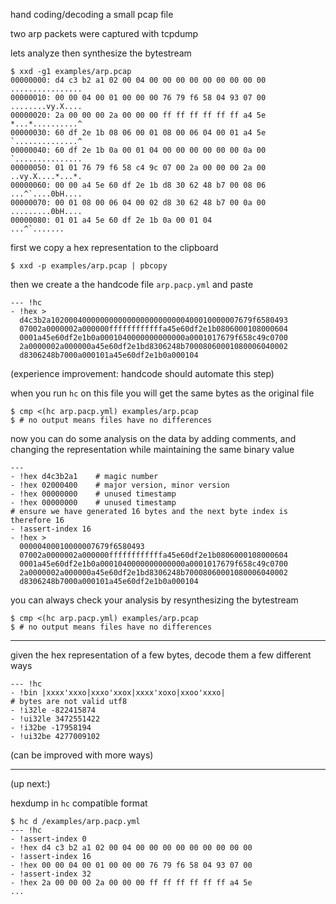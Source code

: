 hand coding/decoding a small pcap file

two arp packets were captured with tcpdump

lets analyze then synthesize the bytestream

```
$ xxd -g1 examples/arp.pcap
00000000: d4 c3 b2 a1 02 00 04 00 00 00 00 00 00 00 00 00  ................
00000010: 00 00 04 00 01 00 00 00 76 79 f6 58 04 93 07 00  ........vy.X....
00000020: 2a 00 00 00 2a 00 00 00 ff ff ff ff ff ff a4 5e  *...*..........^
00000030: 60 df 2e 1b 08 06 00 01 08 00 06 04 00 01 a4 5e  `..............^
00000040: 60 df 2e 1b 0a 00 01 04 00 00 00 00 00 00 0a 00  `...............
00000050: 01 01 76 79 f6 58 c4 9c 07 00 2a 00 00 00 2a 00  ..vy.X....*...*.
00000060: 00 00 a4 5e 60 df 2e 1b d8 30 62 48 b7 00 08 06  ...^`....0bH....
00000070: 00 01 08 00 06 04 00 02 d8 30 62 48 b7 00 0a 00  .........0bH....
00000080: 01 01 a4 5e 60 df 2e 1b 0a 00 01 04              ...^`.......
```

first we copy a hex representation to the clipboard

```
$ xxd -p examples/arp.pcap | pbcopy
```

then we create a the handcode file `arp.pacp.yml` and paste

```
--- !hc
- !hex >
  d4c3b2a102000400000000000000000000000400010000007679f6580493
  07002a0000002a000000ffffffffffffa45e60df2e1b0806000108000604
  0001a45e60df2e1b0a0001040000000000000a0001017679f658c49c0700
  2a0000002a000000a45e60df2e1bd8306248b70008060001080006040002
  d8306248b7000a000101a45e60df2e1b0a000104
```

(experience improvement: handcode should automate this step)

when you run `hc` on this file you will get the same bytes as the original file

```
$ cmp <(hc arp.pacp.yml) examples/arp.pcap
$ # no output means files have no differences
```

now you can do some analysis on the data by adding comments, and changing the representation while maintaining the same binary value

```
---
- !hex d4c3b2a1    # magic number
- !hex 02000400    # major version, minor version
- !hex 00000000    # unused timestamp
- !hex 00000000    # unused timestamp
# ensure we have generated 16 bytes and the next byte index is therefore 16
- !assert-index 16
- !hex >
  00000400010000007679f6580493
  07002a0000002a000000ffffffffffffa45e60df2e1b0806000108000604
  0001a45e60df2e1b0a0001040000000000000a0001017679f658c49c0700
  2a0000002a000000a45e60df2e1bd8306248b70008060001080006040002
  d8306248b7000a000101a45e60df2e1b0a000104
```

you can always check your analysis by resynthesizing the bytestream

```
$ cmp <(hc arp.pacp.yml) examples/arp.pcap
$ # no output means files have no differences
```

---

given the hex representation of a few bytes, decode them a few different ways

```
--- !hc
- !bin |xxxx'xxxo|xxxo'xxox|xxxx'xoxo|xxoo'xxxo|
# bytes are not valid utf8
- !i32le -822415874
- !ui32le 3472551422
- !i32be -17958194
- !ui32be 4277009102
```

(can be improved with more ways)

---

(up next:)

hexdump in `hc` compatible format

```
$ hc d /examples/arp.pacp.yml
--- !hc
- !assert-index 0
- !hex d4 c3 b2 a1 02 00 04 00 00 00 00 00 00 00 00 00
- !assert-index 16
- !hex 00 00 04 00 01 00 00 00 76 79 f6 58 04 93 07 00
- !assert-index 32
- !hex 2a 00 00 00 2a 00 00 00 ff ff ff ff ff ff a4 5e
...
```
